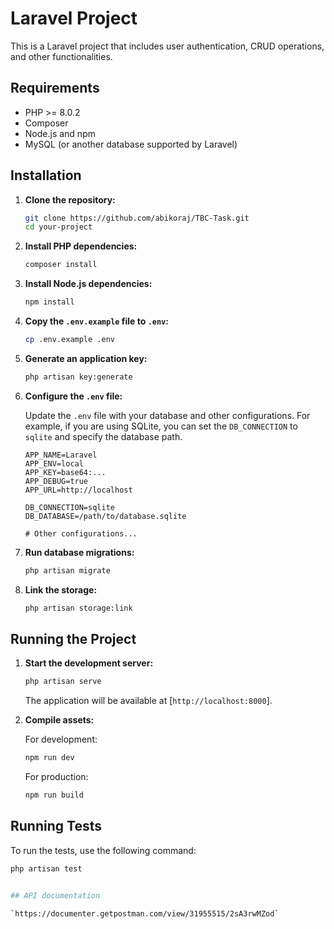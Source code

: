 # Laravel Project

This is a Laravel project that includes user authentication, CRUD operations, and other functionalities.

## Requirements

- PHP >= 8.0.2
- Composer
- Node.js and npm
- MySQL (or another database supported by Laravel)

## Installation

1. **Clone the repository:**

    ```sh
    git clone https://github.com/abikoraj/TBC-Task.git
    cd your-project
    ```

2. **Install PHP dependencies:**

    ```sh
    composer install
    ```

3. **Install Node.js dependencies:**

    ```sh
    npm install
    ```

4. **Copy the `.env.example` file to `.env`:**

    ```sh
    cp .env.example .env
    ```

5. **Generate an application key:**

    ```sh
    php artisan key:generate
    ```

6. **Configure the `.env` file:**

    Update the `.env` file with your database and other configurations. For example, if you are using SQLite, you can set the `DB_CONNECTION` to `sqlite` and specify the database path.

    ```env
    APP_NAME=Laravel
    APP_ENV=local
    APP_KEY=base64:...
    APP_DEBUG=true
    APP_URL=http://localhost

    DB_CONNECTION=sqlite
    DB_DATABASE=/path/to/database.sqlite

    # Other configurations...
    ```

7. **Run database migrations:**

    ```sh
    php artisan migrate
    ```

8. **Link the storage:**

    ```sh
    php artisan storage:link
    ```


## Running the Project

1. **Start the development server:**

    ```sh
    php artisan serve
    ```

    The application will be available at [`http://localhost:8000`].

2. **Compile assets:**

    For development:

    ```sh
    npm run dev
    ```

    For production:

    ```sh
    npm run build
    ```

## Running Tests

To run the tests, use the following command:

```sh
php artisan test


## API documentation

`https://documenter.getpostman.com/view/31955515/2sA3rwMZod`

